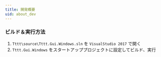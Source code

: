```yaml
---
title: 開発概要
uid: about_dev
---
```



### ビルド＆実行方法


1. `Tttt\source\Tttt.Gui.Windows.sln` を `VisualStudio 2017` で開く
1. `Tttt.Gui.Windows` をスタートアッププロジェクトに設定してビルド、実行
